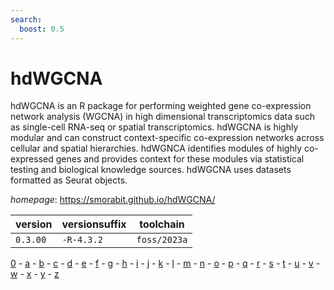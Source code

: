 ```yaml
---
search:
  boost: 0.5
---
```

# hdWGCNA

hdWGCNA is an R package for performing weighted gene co-expression network analysis (WGCNA) in high   dimensional transcriptomics data such as single-cell RNA-seq or spatial transcriptomics. hdWGCNA is highly modular   and can construct context-specific co-expression networks across cellular and spatial hierarchies. hdWGNCA identifies   modules of highly co-expressed genes and provides context for these modules via statistical testing and biological   knowledge sources. hdWGCNA uses datasets formatted as Seurat objects.

*homepage*: <https://smorabit.github.io/hdWGCNA/>

version | versionsuffix | toolchain
--------|---------------|----------
``0.3.00`` | ``-R-4.3.2`` | ``foss/2023a``

[0](../0/index.md) - [a](../a/index.md) - [b](../b/index.md) - [c](../c/index.md) - [d](../d/index.md) - [e](../e/index.md) - [f](../f/index.md) - [g](../g/index.md) - [h](../h/index.md) - [i](../i/index.md) - [j](../j/index.md) - [k](../k/index.md) - [l](../l/index.md) - [m](../m/index.md) - [n](../n/index.md) - [o](../o/index.md) - [p](../p/index.md) - [q](../q/index.md) - [r](../r/index.md) - [s](../s/index.md) - [t](../t/index.md) - [u](../u/index.md) - [v](../v/index.md) - [w](../w/index.md) - [x](../x/index.md) - [y](../y/index.md) - [z](../z/index.md)

